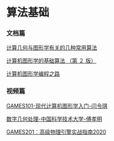# 算法基础

### 文档篇

[计算几何与图形学有关的几种常用算法
](https://blog.csdn.net/kiritow/article/details/51872734)

[计算机图形学的基础算法
（第 ２ 版）](http://www.ecsponline.com/yz/B885E4E2632C04E93AC0BA68577F4238C000.pdf)

[计算机图形学编程之路](https://github.com/douysu/graphics-algorithm)

### 视频篇

[GAMES101-现代计算机图形学入门-闫令琪](https://www.bilibili.com/video/BV1X7411F744)

[数字几何处理-中国科学技术大学-傅孝明](https://www.bilibili.com/video/BV1B54y1B7Uc)

[GAMES201：高级物理引擎实战指南2020](https://www.bilibili.com/video/BV1ZK411H7Hc)

